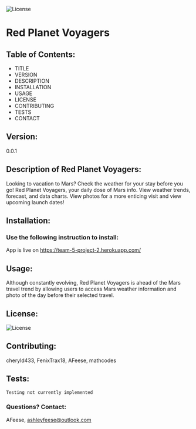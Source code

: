 ![License](https://img.shields.io/badge/License-MIT-blue.svg?style=plastic)

# Red Planet Voyagers

## Table of Contents:
* TITLE
* VERSION
* DESCRIPTION
* INSTALLATION
* USAGE
* LICENSE
* CONTRIBUTING
* TESTS
* CONTACT

## Version:
0.0.1



## Description of Red Planet Voyagers:
Looking to vacation to Mars? Check the weather for your stay before you go! Red Planet Voyagers, your daily dose of Mars info. View weather trends, forecast, and data charts. View photos for a more enticing visit and view upcoming launch dates! 




## Installation: 
### Use the following instruction to install: 

App is live on https://team-5-project-2.herokuapp.com/




## Usage: 
Although constantly evolving, Red Planet Voyagers is ahead of the Mars travel trend by allowing users to access Mars weather information and photo of the day before their selected travel.




## License: 
![License](https://img.shields.io/badge/License-MIT-blue.svg?style=plastic)




## Contributing: 
cheryld433, FenixTrax18, AFeese, mathcodes





## Tests: 
```Testing not currently implemented```




### Questions? Contact:
AFeese, ashleyfeese@outlook.com
